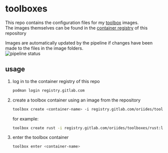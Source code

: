 # toolboxes

This repo contains the configuration files for my [toolbox](containertoolbx.org/) images.  
The images themselves can be found in the [container registry](https://gitlab.com/oriides/toolboxes/container_registry) of this repository

Images are automatically updated by the pipeline if changes have been made to the files in the image folders.  
![pipeline status](https://gitlab.com/oriides/toolboxes/badges/main/pipeline.svg)

## usage

1. log in to the container registry of this repo

    ```bash
    podman login registry.gitlab.com
    ```

2. create a toolbox container using an image from the repository

    ```bash
    toolbox create <container-name> -i registry.gitlab.com/oriides/toolboxes/<image-name>:<image-tag>
    ```

    for example:

    ```bash
    toolbox create rust -i registry.gitlab.com/oriides/toolboxes/rust:latest
    ```

3. enter the toolbox container

    ```bash
    toolbox enter <container-name>
    ```
